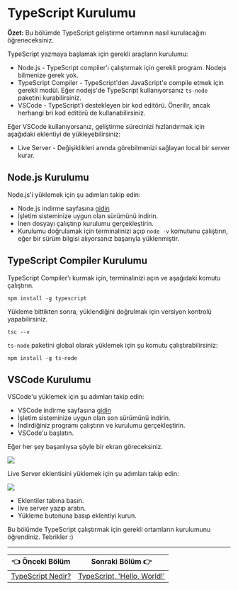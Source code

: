 # TypeScript Kurulumu

**Özet:** Bu bölümde TypeScript geliştirme ortamının nasıl kurulacağını öğreneceksiniz.

TypeScript yazmaya başlamak için gerekli araçların kurulumu:

- Node.js - TypeScript compiler'ı çalıştırmak için gerekli program. Nodejs bilmenize gerek yok.
- TypeScript Compiler - TypeScript'den JavaScript'e compile etmek için gerekli modül. Eğer nodejs'de TypeScript kullanıyorsanız `ts-node` paketini kurabilirsiniz. 
- VSCode - TypeScript'i destekleyen bir kod editörü. Önerilir, ancak herhangi bri kod editörü de kullanabilirsiniz.

Eğer VSCode kullanıyorsanız, geliştirme sürecinizi hızlandırmak için aşağıdaki eklentiyi de yükleyebilirsiniz:

- Live Server - Değişiklikleri anında görebilmenizi sağlayan local bir server kurar.

## Node.js Kurulumu

Node.js'i yüklemek için şu adımları takip edin:
- Node.js indirme sayfasına [gidin](https://nodejs.org/en/download/)
- İşletim sisteminize uygun olan sürümünü indirin.
- İnen dosyayı çalıştırıp kurulumu gerçekleştirin.
- Kurulumu doğrulamak için terminalinizi açıp `node -v` komutunu çalıştırın, eğer bir sürüm bilgisi alıyorsanız başarıyla yüklenmiştir.

## TypeScript Compiler Kurulumu

TypeScript Compiler'ı kurmak için, terminalinizi açın ve aşağıdaki komutu çalıştırın.

```shell
npm install -g typescript
```

Yükleme bittikten sonra, yüklendiğini doğrulmak için versiyon kontrolü yapabilirsiniz.

```shell
tsc --v
```

`ts-node` paketini global olarak yüklemek için şu komutu çalıştırabilirsiniz:

```shell
npm install -g ts-node
```

## VSCode Kurulumu

VSCode'u yüklemek için şu adımları takip edin:
- VSCode indirme sayfasına [gidin](https://code.visualstudio.com/download)
- İşletim sisteminize uygun olan son sürümünü indirin.
- İndirdiğiniz programı çalıştırın ve kurulumu gerçekleştirin.
- VSCode'u başlatın.

Eğer her şey başarılıysa şöyle bir ekran göreceksiniz.

![](https://www.typescripttutorial.net/wp-content/uploads/2020/05/vs-code.png)

Live Server eklentisini yüklemek için şu adımları takip edin:

![](https://www.typescripttutorial.net/wp-content/uploads/2020/05/Live-Server.png)

- Eklentiler tabına basın.
- live server yazıp aratın.
- Yükleme butonuna basıp eklentiyi kurun.

Bu bölümde TypeScript çalıştırmak için gerekli ortamların kurulumunu öğrendiniz. Tebrikler :)

----

| 👈  Önceki Bölüm  | Sonraki Bölüm  👉 |
| ------------- | ------------- |
| [TypeScript Nedir?](./typescript-nedir.md) | [TypeScript, 'Hello, World!'](./typescript-hello-world.md) |
